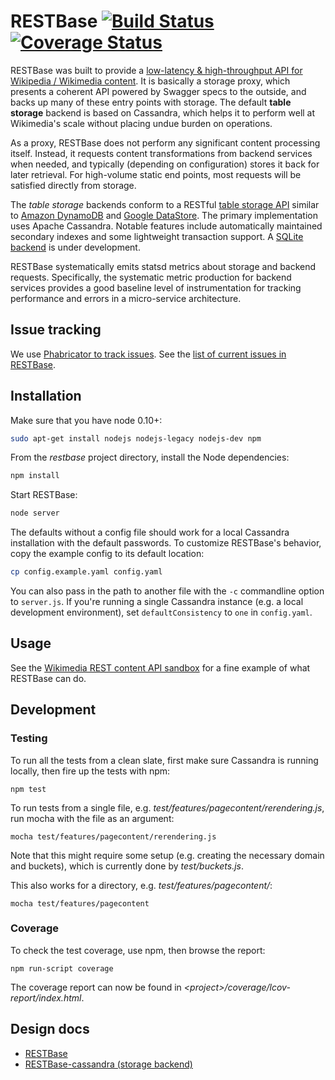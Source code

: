 # RESTBase [![Build Status](https://travis-ci.org/wikimedia/restbase.svg?branch=master)](https://travis-ci.org/wikimedia/restbase) [![Coverage Status](https://coveralls.io/repos/wikimedia/restbase/badge.svg?branch=master)](https://coveralls.io/r/wikimedia/restbase?branch=master)


RESTBase was built to provide a [low-latency & high-throughput API for
Wikipedia / Wikimedia
content](http://rest.wikimedia.org/en.wikipedia.org/v1/?doc). It is basically
a storage proxy, which presents a coherent API powered by Swagger specs to the
outside, and backs up many of these entry points with storage.  The default
**table storage** backend is based on Cassandra, which helps it to perform
well at Wikimedia's scale without placing undue burden on operations.

As a proxy, RESTBase does not perform any significant content processing
itself. Instead, it requests content transformations from backend services
when needed, and typically (depending on configuration) stores it back for
later retrieval. For high-volume static end points, most requests will be
satisfied directly from storage.

The *table storage* backends conform to a RESTful [table storage
API](https://github.com/wikimedia/restbase/blob/master/doc/TableStorageAPI.md)
similar to [Amazon DynamoDB](http://aws.amazon.com/documentation/dynamodb/)
and [Google DataStore](https://developers.google.com/datastore/). The primary
implementation uses Apache Cassandra. Notable features include automatically
maintained secondary indexes and some lightweight transaction support. A
[SQLite backend](https://github.com/wikimedia/restbase-mod-table-sqlite) is
under development.

RESTBase systematically emits statsd metrics about storage and backend
requests. Specifically, the systematic metric production for backend services
provides a good baseline level of instrumentation for tracking performance
and errors in a micro-service architecture.

## Issue tracking

We use [Phabricator to track
issues](https://phabricator.wikimedia.org/maniphest/task/create/?projects=PHID-PROJ-mszihytuo3ij3fcxcxgm). See the [list of current issues in RESTBase](https://phabricator.wikimedia.org/tag/restbase/).

## Installation

Make sure that you have node 0.10+:
```sh
sudo apt-get install nodejs nodejs-legacy nodejs-dev npm
```

From the *restbase* project directory, install the Node dependencies:

```sh
npm install
```

Start RESTBase:

```sh
node server
```

The defaults without a config file should work for a local Cassandra
installation with the default passwords. To customize RESTBase's behavior,
copy the example config to its default location:

```sh
cp config.example.yaml config.yaml
```

You can also pass in the path to another file with the `-c` commandline option
to `server.js`. If you're running a single Cassandra instance (e.g. a local
development environment), set `defaultConsistency` to `one` in
`config.yaml`.

## Usage

See the [Wikimedia REST content API
sandbox](https://rest.wikimedia.org/en.wikipedia.org/v1/?doc) for a fine
example of what RESTBase can do.

## Development

### Testing

To run all the tests from a clean slate, first make sure Cassandra is running locally, then fire up the tests with npm:

```
npm test
```

To run tests from a single file, e.g. *test/features/pagecontent/rerendering.js*, run mocha with the file as an argument:

```
mocha test/features/pagecontent/rerendering.js
```

Note that this might require some setup (e.g. creating the necessary domain and buckets), which is currently done by *test/buckets.js*.

This also works for a directory, e.g. *test/features/pagecontent/*:

```
mocha test/features/pagecontent
```

### Coverage

To check the test coverage, use npm, then browse the report:

```
npm run-script coverage
```

The coverage report can now be found in *&lt;project&gt;/coverage/lcov-report/index.html*.

## Design docs

- [RESTBase](https://github.com/gwicke/restbase/blob/master/doc/)
- [RESTBase-cassandra (storage backend)](https://github.com/gwicke/restbase-cassandra/blob/master/doc/)


